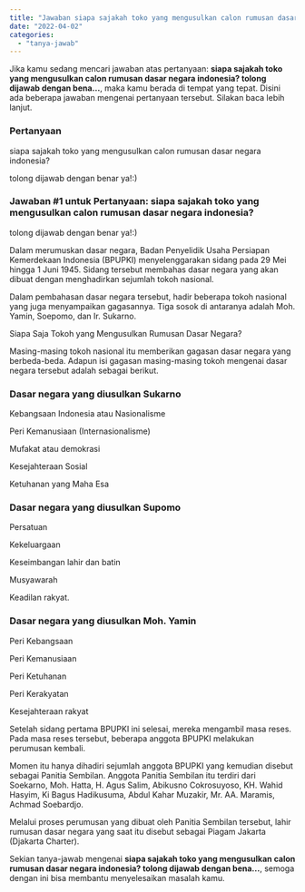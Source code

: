 ```yaml
---
title: "Jawaban siapa sajakah toko yang mengusulkan calon rumusan dasar negara indonesia? tolong dijawab dengan bena..."
date: "2022-04-02"
categories: 
  - "tanya-jawab"
---
```


Jika kamu sedang mencari jawaban atas pertanyaan: **siapa sajakah toko yang mengusulkan calon rumusan dasar negara indonesia? tolong dijawab dengan bena...**, maka kamu berada di tempat yang tepat. Disini ada beberapa jawaban mengenai pertanyaan tersebut. Silakan baca lebih lanjut.

### Pertanyaan

siapa sajakah toko yang mengusulkan calon rumusan dasar negara indonesia?  
  
tolong dijawab dengan benar ya!:)​

### Jawaban #1 untuk Pertanyaan: siapa sajakah toko yang mengusulkan calon rumusan dasar negara indonesia?  
  
tolong dijawab dengan benar ya!:)​

Dalam merumuskan dasar negara, Badan Penyelidik Usaha Persiapan Kemerdekaan Indonesia (BPUPKI) menyelenggarakan sidang pada 29 Mei hingga 1 Juni 1945. Sidang tersebut membahas dasar negara yang akan dibuat dengan menghadirkan sejumlah tokoh nasional.

Dalam pembahasan dasar negara tersebut, hadir beberapa tokoh nasional yang juga menyampaikan gagasannya. Tiga sosok di antaranya adalah Moh. Yamin, Soepomo, dan Ir. Sukarno.

Siapa Saja Tokoh yang Mengusulkan Rumusan Dasar Negara?

Masing-masing tokoh nasional itu memberikan gagasan dasar negara yang berbeda-beda. Adapun isi gagasan masing-masing tokoh mengenai dasar negara tersebut adalah sebagai berikut.

### Dasar negara yang diusulkan Sukarno

Kebangsaan Indonesia atau Nasionalisme

Peri Kemanusiaan (Internasionalisme)

Mufakat atau demokrasi

Kesejahteraan Sosial

Ketuhanan yang Maha Esa

### Dasar negara yang diusulkan Supomo

Persatuan

Kekeluargaan

Keseimbangan lahir dan batin

Musyawarah

Keadilan rakyat.

### Dasar negara yang diusulkan Moh. Yamin

Peri Kebangsaan

Peri Kemanusiaan

Peri Ketuhanan

Peri Kerakyatan

Kesejahteraan rakyat

Setelah sidang pertama BPUPKI ini selesai, mereka mengambil masa reses. Pada masa reses tersebut, beberapa anggota BPUPKI melakukan perumusan kembali.

Momen itu hanya dihadiri sejumlah anggota BPUPKI yang kemudian disebut sebagai Panitia Sembilan. Anggota Panitia Sembilan itu terdiri dari Soekarno, Moh. Hatta, H. Agus Salim, Abikusno Cokrosuyoso, KH. Wahid Hasyim, Ki Bagus Hadikusuma, Abdul Kahar Muzakir, Mr. AA. Maramis, Achmad Soebardjo.

Melalui proses perumusan yang dibuat oleh Panitia Sembilan tersebut, lahir rumusan dasar negara yang saat itu disebut sebagai Piagam Jakarta (Djakarta Charter).

Sekian tanya-jawab mengenai **siapa sajakah toko yang mengusulkan calon rumusan dasar negara indonesia? tolong dijawab dengan bena...**, semoga dengan ini bisa membantu menyelesaikan masalah kamu.
